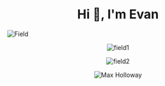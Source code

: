 <h1 align="center">Hi 👋, I'm Evan</h1>

<img src="https://github.com/Evan-Ferreira/Evan-Ferreira/assets/132397646/c198173f-7f2c-48ad-a961-3caa918017a3" alt="Field" />
<div align="center">

![field1](https://github.com/Evan-Ferreira/Evan-Ferreira/assets/132397646/f12fde90-21b8-4b7e-a688-b51b74bdf083)

![field2](https://github.com/Evan-Ferreira/Evan-Ferreira/assets/132397646/c198173f-7f2c-48ad-a961-3caa918017a3)

<img src="https://github.com/Evan-Ferreira/Evan-Ferreira/assets/132397646/a7b818ef-e771-454e-bbc8-83dab6d40c24" alt="Max Holloway" />

</div>
